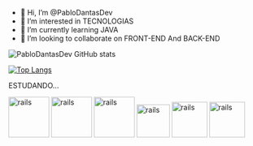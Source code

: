- 👋 Hi, I’m @PabloDantasDev
- 👀 I’m interested in TECNOLOGIAS
- 🌱 I’m currently learning JAVA 
- 💞️ I’m looking to collaborate on FRONT-END And BACK-END 


<!---
PabloDantasDev/PabloDantasDev is a ✨ special ✨ repository because its `README.md` (this file) appears on your GitHub profile.
You can click the Preview link to take a look at your changes.
--->
![PabloDantasDev GitHub stats](https://github-readme-stats.vercel.app/api?username=PabloDantasDev&theme=outrun&show_icons=true)


[![Top Langs](https://github-readme-stats.vercel.app/api/top-langs/?username=PabloDantasDeV)](https://github.com/PabloDantasDev/github-readme-stats)




ESTUDANDO...


<img src="https://cdn.jsdelivr.net/gh/devicons/devicon/icons/java/java-original-wordmark.svg" alt="rails" width="80" height="80" styl="max-width=100%;"></img>
 <img src="https://cdn.jsdelivr.net/gh/devicons/devicon/icons/html5/html5-original-wordmark.svg" alt="rails" width="80" height="80" styl="max-width=100%;"></img>
 <img src="https://cdn.jsdelivr.net/gh/devicons/devicon/icons/css3/css3-original-wordmark.svg" alt="rails" width="80" height="80" styl="max-width=100%;"></img>
  <img src="https://cdn.jsdelivr.net/gh/devicons/devicon/icons/javascript/javascript-original.svg" alt="rails" width="65 " height="65" styl="max-width=100%;"></img>
  <img src="https://cdn.jsdelivr.net/gh/devicons/devicon/icons/angularjs/angularjs-original.svg" alt="rails" width="70" height="70" styl="max-width=100%;"></img>
 <img src="https://cdn.jsdelivr.net/gh/devicons/devicon/icons/c/c-original.svg" alt="rails" width="70" height="70" styl="max-width=100%;"></img>
